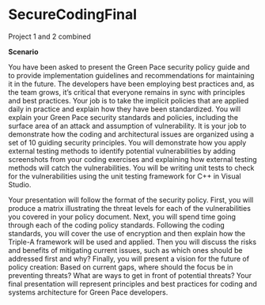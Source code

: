 # SecureCodingFinal
Project 1 and 2 combined

**Scenario**

You have been asked to present the Green Pace security policy guide and to provide implementation guidelines and recommendations for maintaining it in the future. The developers have been employing best practices and, as the team grows, it’s critical that everyone remains in sync with principles and best practices. Your job is to take the implicit policies that are applied daily in practice and explain how they have been standardized. You will explain your Green Pace security standards and policies, including the surface area of an attack and assumption of vulnerability. It is your job to demonstrate how the coding and architectural issues are organized using a set of 10 guiding security principles. You will demonstrate how you apply external testing methods to identify potential vulnerabilities by adding screenshots from your coding exercises and explaining how external testing methods will catch the vulnerabilities. You will be writing unit tests to check for the vulnerabilities using the unit testing framework for C++ in Visual Studio.

Your presentation will follow the format of the security policy. First, you will produce a matrix illustrating the threat levels for each of the vulnerabilities you covered in your policy document. Next, you will spend time going through each of the coding policy standards. Following the coding standards, you will cover the use of encryption and then explain how the Triple-A framework will be used and applied. Then you will discuss the risks and benefits of mitigating current issues, such as which ones should be addressed first and why? Finally, you will present a vision for the future of policy creation: Based on current gaps, where should the focus be in preventing threats? What are ways to get in front of potential threats? Your final presentation will represent principles and best practices for coding and systems architecture for Green Pace developers.
